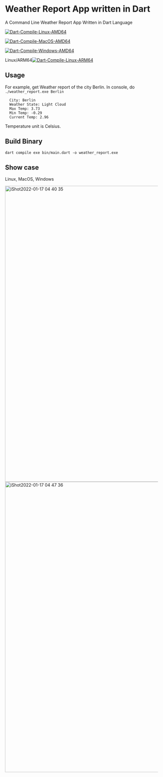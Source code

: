 Weather Report App written in Dart
==========================

A Command Line Weather Report App Written in Dart Language

[![Dart-Compile-Linux-AMD64](https://github.com/xros/weather_report_app/actions/workflows/dart-linux-amd64.yml/badge.svg)](https://github.com/xros/weather_report_app/actions/workflows/dart-linux-amd64.yml)

[![Dart-Compile-MacOS-AMD64](https://github.com/xros/weather_report_app/actions/workflows/dart-macos-amd64.yml/badge.svg)](https://github.com/xros/weather_report_app/actions/workflows/dart-macos-amd64.yml)

[![Dart-Compile-Windows-AMD64](https://github.com/xros/weather_report_app/actions/workflows/dart-windows-amd64.yml/badge.svg)](https://github.com/xros/weather_report_app/actions/workflows/dart-windows-amd64.yml)

Linux/ARM64[![Dart-Compile-Linux-ARM64](https://circleci.com/gh/xros/weather_report_app/tree/main.svg?style=svg)](https://circleci.com/gh/xros/weather_report_app/tree/main)

Usage
-----
For example, get Weather report of the city Berlin. In console, do `./weather_report.exe Berlin`

```
  City: Berlin
  Weather State: Light Cloud
  Max Temp: 3.73
  Min Temp: -0.29
  Current Temp: 2.96
```
Temperature unit is Celsius.

Build Binary
-----

`dart compile exe bin/main.dart -o weather_report.exe`

Show case
----------
Linux, MacOS, Windows

<img width="975" alt="iShot2022-01-17 04 40 35" src="https://user-images.githubusercontent.com/2342412/149688520-22aaf83a-19cb-473c-a340-290f6134d2bc.png">

<img width="957" alt="iShot2022-01-17 04 47 36" src="https://user-images.githubusercontent.com/2342412/149688536-3533a10b-4b1a-46b3-b310-ba1e31b6a394.png">

